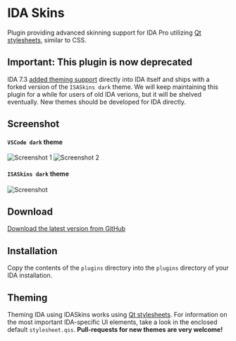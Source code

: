 IDA Skins
=========

Plugin providing advanced skinning support for IDA Pro utilizing [Qt
stylesheets](http://qt-project.org/doc/qt-4.7/stylesheet.html), similar to CSS.

## Important: This plugin is now deprecated
IDA 7.3 [added theming support](https://www.hex-rays.com/products/ida/7.3/index.shtml) directly into IDA itself and ships with a forked version of the `ISASkins dark` theme.
We will keep maintaining this plugin for a while for users of old IDA verions, but it will be shelved eventually. 
New themes should be developed for IDA directly.

## Screenshot

#### `VSCode dark` theme
![Screenshot 1](https://raw.githubusercontent.com/athre0z/ida-skins/master/media/screenshots/vscodetheme1.png)
![Screenshot 2](https://raw.githubusercontent.com/athre0z/ida-skins/master/media/screenshots/vscodetheme2.png)

#### `ISASkins dark` theme
![Screenshot](https://raw.githubusercontent.com/athre0z/ida-skins/master/media/screenshots/screencap1.png)

## Download
[Download the latest version from GitHub](https://github.com/athre0z/ida-skins/releases/latest)

## Installation
Copy the contents of the `plugins` directory into the `plugins` directory of
your IDA installation.

## Theming
Theming IDA using IDASkins works using [Qt
stylesheets](http://qt-project.org/doc/qt-4.8/stylesheet.html). For information
on the most important IDA-specific UI elements, take a look in the enclosed
default `stylesheet.qss`. **Pull-requests for new themes are very welcome!**
